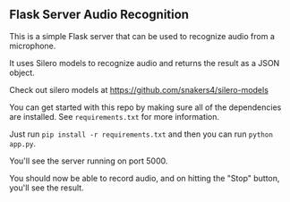 ## Flask Server Audio Recognition

This is a simple Flask server that can be used to recognize audio from a microphone.

It uses Silero models to recognize audio and returns the result as a JSON object.

Check out silero models at https://github.com/snakers4/silero-models

You can get started with this repo by making sure all of the dependencies are installed.
See `requirements.txt` for more information.

Just run `pip install -r requirements.txt` and then you can run `python app.py`.

You'll see the server running on port 5000.

You should now be able to record audio, and on hitting the "Stop" button, you'll see the result.
